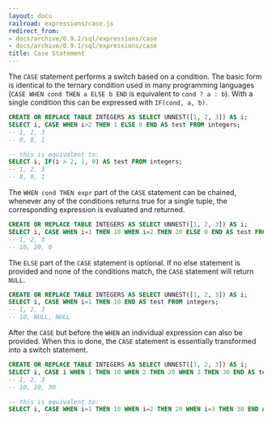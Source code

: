 ```yaml
---
layout: docu
railroad: expressions/case.js
redirect_from:
- docs/archive/0.9.2/sql/expressions/case
- docs/archive/0.9.1/sql/expressions/case
title: Case Statement
---
```


<div id="rrdiagram"></div>

The `CASE` statement performs a switch based on a condition. The basic form is identical to the ternary condition used in many programming languages (`CASE WHEN cond THEN a ELSE b END` is equivalent to `cond ? a : b`). With a single condition this can be expressed with `IF(cond, a, b)`.
```sql
CREATE OR REPLACE TABLE INTEGERS AS SELECT UNNEST([1, 2, 3]) AS i;
SELECT i, CASE WHEN i>2 THEN 1 ELSE 0 END AS test FROM integers;
-- 1, 2, 3
-- 0, 0, 1

-- this is equivalent to:
SELECT i, IF(i > 2, 1, 0) AS test FROM integers;
-- 1, 2, 3
-- 0, 0, 1
```

The `WHEN cond THEN expr` part of the `CASE` statement can be chained, whenever any of the conditions returns true for a single tuple, the corresponding expression is evaluated and returned.

```sql
CREATE OR REPLACE TABLE INTEGERS AS SELECT UNNEST([1, 2, 3]) AS i;
SELECT i, CASE WHEN i=1 THEN 10 WHEN i=2 THEN 20 ELSE 0 END AS test FROM integers;
-- 1, 2, 3
-- 10, 20, 0
```

The `ELSE` part of the `CASE` statement is optional. If no else statement is provided and none of the conditions match, the `CASE` statement will return `NULL`.

```sql
CREATE OR REPLACE TABLE INTEGERS AS SELECT UNNEST([1, 2, 3]) AS i;
SELECT i, CASE WHEN i=1 THEN 10 END AS test FROM integers;
-- 1, 2, 3
-- 10, NULL, NULL
```

After the `CASE` but before the `WHEN` an individual expression can also be provided. When this is done, the `CASE` statement is essentially transformed into a switch statement.

```sql
CREATE OR REPLACE TABLE INTEGERS AS SELECT UNNEST([1, 2, 3]) AS i;
SELECT i, CASE i WHEN 1 THEN 10 WHEN 2 THEN 20 WHEN 3 THEN 30 END AS test FROM integers;
-- 1, 2, 3
-- 10, 20, 30

-- this is equivalent to:
SELECT i, CASE WHEN i=1 THEN 10 WHEN i=2 THEN 20 WHEN i=3 THEN 30 END AS test FROM integers;
```